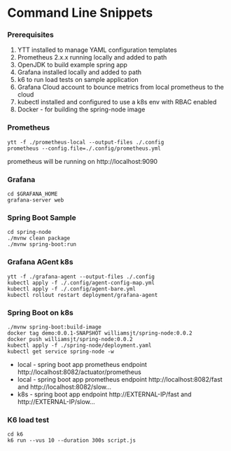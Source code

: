 # Command Line Snippets

### Prerequisites
1. YTT installed to manage YAML configuration templates
2. Prometheus 2.x.x running locally and added to path
3. OpenJDK to build example spring app
4. Grafana installed locally and added to path
5. k6 to run load tests on sample application
6. Grafana Cloud account to bounce metrics from local prometheus to the cloud
7. kubectl installed and configured to use a k8s env with RBAC enabled
8. Docker - for building the spring-node image

### Prometheus
```
ytt -f ./prometheus-local --output-files ./.config
prometheus --config.file=./.config/prometheus.yml
```
prometheus will be running on http://localhost:9090

### Grafana
```
cd $GRAFANA_HOME
grafana-server web
```

### Spring Boot Sample 
```
cd spring-node
./mvnw clean package
./mvnw spring-boot:run
```

### Grafana AGent k8s
```
ytt -f ./grafana-agent --output-files ./.config
kubectl apply -f ./.config/agent-config-map.yml
kubectl apply -f ./.config/agent-bare.yml
kubectl rollout restart deployment/grafana-agent
```

### Spring Boot on k8s
```
./mvnw spring-boot:build-image
docker tag demo:0.0.1-SNAPSHOT williamsjt/spring-node:0.0.2
docker push williamsjt/spring-node:0.0.2
kubectl apply -f ./spring-node/deployment.yaml
kubectl get service spring-node -w 
```

* local - spring boot app prometheus endpoint http://localhost:8082/actuator/prometheus
* local - spring boot app prometheus endpoint http://localhost:8082/fast and http://localhost:8082/slow...
* k8s - spring boot app endpoint http://EXTERNAL-IP/fast and http://EXTERNAL-IP/slow...

### K6 load test
```
cd k6
k6 run --vus 10 --duration 300s script.js
```